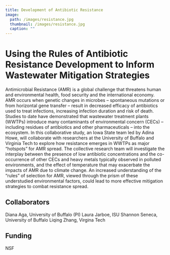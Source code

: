 ```yaml
---
title: Development of Antibiotic Resistance
image: 
  path: /images/resistance.jpg
  thumbnail: /images/resistance.jpg
  caption: ""
---
```


# Using the Rules of Antibiotic Resistance Development to Inform Wastewater Mitigation Strategies

Antimicrobial Resistance (AMR) is a global challenge that threatens human and environmental health, food security and the international economy. AMR occurs when genetic changes in microbes – spontaneous mutations or from horizontal gene transfer – result in decreased efficacy of antibiotics used to treat infections, increasing infection duration and risk of death. Studies to date have demonstrated that wastewater treatment plants (WWTPs) introduce many contaminants of environmental concern (CECs) – including residues of antibiotics and other pharmaceuticals – into the ecosystem. In this collaborative study, an Iowa State team led by Adina Howe, will collaborate with researchers at the University of Buffalo and Virginia Tech to explore how resistance emerges in WWTPs as major “hotspots” for AMR spread. The collective research team will investigate the interplay between the presence of low antibiotic concentrations and the co-occurrence of other CECs and heavy metals typically observed in polluted environments, and the effect of temperature that may exacerbate the impacts of AMR due to climate change. An increased understanding of the “rules” of selection for AMR, viewed through the prism of these understudied environmental factors, could lead to more effective mitigation strategies to combat resistance spread.

## Collaborators 
Diana Aga, University of Buffalo (PI)
Laura Jarboe, ISU
Shannon Seneca, University of Buffalo
Liqing Zhang, Virgina Tech

## Funding 
NSF
